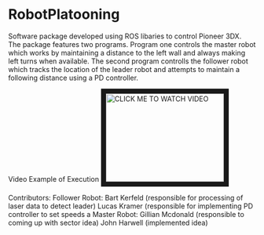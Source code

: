 # RobotPlatooning

Software package developed using ROS libaries to control Pioneer 3DX. The package features two programs. Program one controls the master robot which works by maintaining a distance to the left wall and always making left turns when available. The second program controlls the follower robot which tracks the location of the leader robot and attempts to maintain a following distance using a PD controller.

Video Example of Execution
<a href="https://www.youtube.com/watch?v=oRKcFJu4yQA" target="_blank"><img src="https://www.youtube.com/watch?v=oRKcFJu4yQA" alt="CLICK ME TO WATCH VIDEO" width="240" height="180" border="10" /></a>

Contributors:
Follower Robot:
  Bart Kerfeld (responsible for processing of laser data to detect leader)
  Lucas Kramer (responsible for implementing PD controller to set speeds a
Master Robot:
  Gillian Mcdonald (responsible to coming up with sector idea)
  John Harwell (implemented idea)
